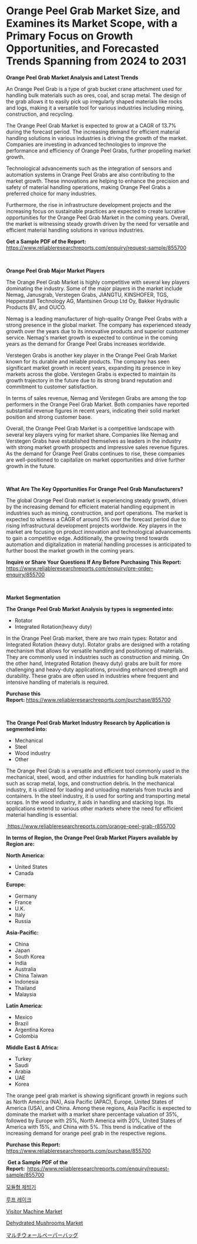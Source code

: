 <p><h1>Orange Peel Grab Market Size, and Examines its Market Scope, with a Primary Focus on Growth Opportunities, and Forecasted Trends Spanning from 2024 to 2031</h1></p><p><strong>Orange Peel Grab Market Analysis and Latest Trends</strong></p>
<p><p>An Orange Peel Grab is a type of grab bucket crane attachment used for handling bulk materials such as ores, coal, and scrap metal. The design of the grab allows it to easily pick up irregularly shaped materials like rocks and logs, making it a versatile tool for various industries including mining, construction, and recycling.</p><p>The Orange Peel Grab Market is expected to grow at a CAGR of 13.7% during the forecast period. The increasing demand for efficient material handling solutions in various industries is driving the growth of the market. Companies are investing in advanced technologies to improve the performance and efficiency of Orange Peel Grabs, further propelling market growth.</p><p>Technological advancements such as the integration of sensors and automation systems in Orange Peel Grabs are also contributing to the market growth. These innovations are helping to enhance the precision and safety of material handling operations, making Orange Peel Grabs a preferred choice for many industries.</p><p>Furthermore, the rise in infrastructure development projects and the increasing focus on sustainable practices are expected to create lucrative opportunities for the Orange Peel Grab Market in the coming years. Overall, the market is witnessing steady growth driven by the need for versatile and efficient material handling solutions in various industries.</p></p>
<p><strong>Get a Sample PDF of the Report:&nbsp;</strong> <a href="https://www.reliableresearchreports.com/enquiry/request-sample/855700">https://www.reliableresearchreports.com/enquiry/request-sample/855700</a></p>
<p>&nbsp;</p>
<p><strong>Orange Peel Grab Major Market Players</strong></p>
<p><p>The Orange Peel Grab Market is highly competitive with several key players dominating the industry. Some of the major players in the market include Nemag, Janusgrab, Verstegen Grabs, JIANGTU, KINSHOFER, TGS, Heppenstall Technology AG, Mantsinen Group Ltd Oy, Bakker Hydraulic Products BV, and OUCO.</p><p>Nemag is a leading manufacturer of high-quality Orange Peel Grabs with a strong presence in the global market. The company has experienced steady growth over the years due to its innovative products and superior customer service. Nemag's market growth is expected to continue in the coming years as the demand for Orange Peel Grabs increases worldwide.</p><p>Verstegen Grabs is another key player in the Orange Peel Grab Market known for its durable and reliable products. The company has seen significant market growth in recent years, expanding its presence in key markets across the globe. Verstegen Grabs is expected to maintain its growth trajectory in the future due to its strong brand reputation and commitment to customer satisfaction.</p><p>In terms of sales revenue, Nemag and Verstegen Grabs are among the top performers in the Orange Peel Grab Market. Both companies have reported substantial revenue figures in recent years, indicating their solid market position and strong customer base.</p><p>Overall, the Orange Peel Grab Market is a competitive landscape with several key players vying for market share. Companies like Nemag and Verstegen Grabs have established themselves as leaders in the industry with strong market growth prospects and impressive sales revenue figures. As the demand for Orange Peel Grabs continues to rise, these companies are well-positioned to capitalize on market opportunities and drive further growth in the future.</p></p>
<p>&nbsp;</p>
<p><strong>What Are The Key Opportunities For Orange Peel Grab Manufacturers?</strong></p>
<p><p>The global Orange Peel Grab market is experiencing steady growth, driven by the increasing demand for efficient material handling equipment in industries such as mining, construction, and port operations. The market is expected to witness a CAGR of around 5% over the forecast period due to rising infrastructural development projects worldwide. Key players in the market are focusing on product innovation and technological advancements to gain a competitive edge. Additionally, the growing trend towards automation and digitalization in material handling processes is anticipated to further boost the market growth in the coming years.</p></p>
<p><strong>Inquire or Share Your Questions If Any Before Purchasing This Report:</strong> <a href="https://www.reliableresearchreports.com/enquiry/pre-order-enquiry/855700">https://www.reliableresearchreports.com/enquiry/pre-order-enquiry/855700</a></p>
<p>&nbsp;</p>
<p><strong>Market Segmentation</strong></p>
<p><strong>The Orange Peel Grab Market Analysis by types is segmented into:</strong></p>
<p><ul><li>Rotator</li><li>Integrated Rotation(heavy duty)</li></ul></p>
<p><p>In the Orange Peel Grab market, there are two main types: Rotator and Integrated Rotation (heavy duty). Rotator grabs are designed with a rotating mechanism that allows for versatile handling and positioning of materials. They are commonly used in industries such as construction and mining. On the other hand, Integrated Rotation (heavy duty) grabs are built for more challenging and heavy-duty applications, providing enhanced strength and durability. These grabs are often used in industries where frequent and intensive handling of materials is required.</p></p>
<p><strong>Purchase this Report:&nbsp;</strong><a href="https://www.reliableresearchreports.com/purchase/855700">https://www.reliableresearchreports.com/purchase/855700</a></p>
<p>&nbsp;</p>
<p><strong>The Orange Peel Grab Market Industry Research by Application is segmented into:</strong></p>
<p><ul><li>Mechanical</li><li>Steel</li><li>Wood industry</li><li>Other</li></ul></p>
<p><p>The Orange Peel Grab is a versatile and efficient tool commonly used in the mechanical, steel, wood, and other industries for handling bulk materials such as scrap metal, logs, and construction debris. In the mechanical industry, it is utilized for loading and unloading materials from trucks and containers. In the steel industry, it is used for sorting and transporting metal scraps. In the wood industry, it aids in handling and stacking logs. Its applications extend to various other markets where the need for efficient material handling is essential.</p></p>
<p><a href="https://www.reliableresearchreports.com/orange-peel-grab-r855700">&nbsp;https://www.reliableresearchreports.com/orange-peel-grab-r855700</a></p>
<p><strong>In terms of Region, the Orange Peel Grab Market Players available by Region are:</strong></p>
<p>
    <p> <strong> North America: </strong>
        <ul>
            <li>United States</li>
            <li>Canada</li>
        </ul>
        </p> 
    <p> <strong> Europe: </strong>
        <ul>
            <li>Germany</li>
            <li>France</li>
            <li>U.K.</li>
            <li>Italy</li>
            <li>Russia</li>
        </ul>
        </p> 
    <p> <strong> Asia-Pacific: </strong>
        <ul>
            <li>China</li>
            <li>Japan</li>
            <li>South Korea</li>
            <li>India</li>
            <li>Australia</li>
            <li>China Taiwan</li>
            <li>Indonesia</li>
            <li>Thailand</li>
            <li>Malaysia</li>
        </ul>
        </p> 
    <p> <strong> Latin America: </strong>
        <ul>
            <li>Mexico</li>
            <li>Brazil</li>
            <li>Argentina Korea</li>
            <li>Colombia</li>
        </ul>
        </p> 
    <p> <strong> Middle East & Africa: </strong>
        <ul>
            <li>Turkey</li>
            <li>Saudi</li>
            <li>Arabia</li>
            <li>UAE</li>
            <li>Korea</li>
        </ul>
    </p>
    </p>
<p><p>The orange peel grab market is showing significant growth in regions such as North America (NA), Asia Pacific (APAC), Europe, United States of America (USA), and China. Among these regions, Asia Pacific is expected to dominate the market with a market share percentage valuation of 35%, followed by Europe with 25%, North America with 20%, United States of America with 15%, and China with 5%. This trend is indicative of the increasing demand for orange peel grab in the respective regions.</p></p>
<p><strong>Purchase this Report: </strong><a href="https://www.reliableresearchreports.com/purchase/855700">https://www.reliableresearchreports.com/purchase/855700</a></p>
<p>&nbsp;<strong>Get a Sample PDF of the Report:&nbsp;&nbsp;</strong><a href="https://www.reliableresearchreports.com/enquiry/request-sample/855700">https://www.reliableresearchreports.com/enquiry/request-sample/855700</a></p>
<p><strong></strong></p>
<p><p><a href="https://github.com/vsckjg50460/Market-Research-Report-List-1/blob/main/622112126735.md">모듈형 제빙기</a></p><p><a href="https://github.com/akzkkws047661437/Market-Research-Report-List-1/blob/main/137001726734.md">루프 레이크</a></p><p><a href="https://github.com/abdelrhmankishk22/Market-Research-Report-List-4/blob/main/visitor-machine-market.md">Visitor Machine Market</a></p><p><a href="https://www.linkedin.com/pulse/dehydrated-mushrooms-market-analysis-its-cagr-segmentation-global-stcef?trackingId=%2FfhW3sWhNsYXDna4ZnJiUg%3D%3D">Dehydrated Mushrooms Market</a></p><p><a href="https://github.com/lrlmopnhwd79300/Market-Research-Report-List-1/blob/main/903579829056.md">マルチウォールペーパーバッグ</a></p></p>